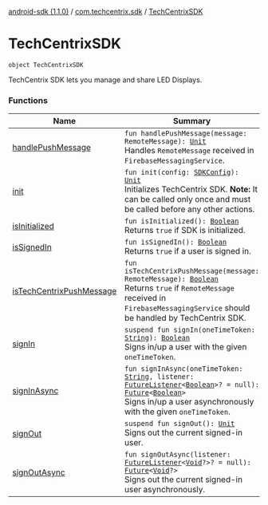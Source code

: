 [android-sdk (1.1.0)](../../index.md) / [com.techcentrix.sdk](../index.md) / [TechCentrixSDK](./index.md)

# TechCentrixSDK

`object TechCentrixSDK`

TechCentrix SDK lets you manage and share LED Displays.

### Functions

| Name | Summary |
|---|---|
| [handlePushMessage](handle-push-message.md) | `fun handlePushMessage(message: RemoteMessage): `[`Unit`](https://kotlinlang.org/api/latest/jvm/stdlib/kotlin/-unit/index.html)<br>Handles `RemoteMessage` received in `FirebaseMessagingService`. |
| [init](init.md) | `fun init(config: `[`SDKConfig`](../-s-d-k-config/index.md)`): `[`Unit`](https://kotlinlang.org/api/latest/jvm/stdlib/kotlin/-unit/index.html)<br>Initializes TechCentrix SDK. **Note:** It can be called only once and must be called before any other actions. |
| [isInitialized](is-initialized.md) | `fun isInitialized(): `[`Boolean`](https://kotlinlang.org/api/latest/jvm/stdlib/kotlin/-boolean/index.html)<br>Returns `true` if SDK is initialized. |
| [isSignedIn](is-signed-in.md) | `fun isSignedIn(): `[`Boolean`](https://kotlinlang.org/api/latest/jvm/stdlib/kotlin/-boolean/index.html)<br>Returns `true` if a user is signed in. |
| [isTechCentrixPushMessage](is-tech-centrix-push-message.md) | `fun isTechCentrixPushMessage(message: RemoteMessage): `[`Boolean`](https://kotlinlang.org/api/latest/jvm/stdlib/kotlin/-boolean/index.html)<br>Returns `true` if `RemoteMessage` received in `FirebaseMessagingService` should be handled by TechCentrix SDK. |
| [signIn](sign-in.md) | `suspend fun signIn(oneTimeToken: `[`String`](https://kotlinlang.org/api/latest/jvm/stdlib/kotlin/-string/index.html)`): `[`Boolean`](https://kotlinlang.org/api/latest/jvm/stdlib/kotlin/-boolean/index.html)<br>Signs in/up a user with the given `oneTimeToken`. |
| [signInAsync](sign-in-async.md) | `fun signInAsync(oneTimeToken: `[`String`](https://kotlinlang.org/api/latest/jvm/stdlib/kotlin/-string/index.html)`, listener: `[`FutureListener`](../../com.techcentrix.sdk.util/-future-listener/index.md)`<`[`Boolean`](https://kotlinlang.org/api/latest/jvm/stdlib/kotlin/-boolean/index.html)`>? = null): `[`Future`](https://developer.android.com/reference/java/util/concurrent/Future.html)`<`[`Boolean`](https://kotlinlang.org/api/latest/jvm/stdlib/kotlin/-boolean/index.html)`>`<br>Signs in/up a user asynchronously with the given `oneTimeToken`. |
| [signOut](sign-out.md) | `suspend fun signOut(): `[`Unit`](https://kotlinlang.org/api/latest/jvm/stdlib/kotlin/-unit/index.html)<br>Signs out the current signed-in user. |
| [signOutAsync](sign-out-async.md) | `fun signOutAsync(listener: `[`FutureListener`](../../com.techcentrix.sdk.util/-future-listener/index.md)`<`[`Void`](https://developer.android.com/reference/java/lang/Void.html)`?>? = null): `[`Future`](https://developer.android.com/reference/java/util/concurrent/Future.html)`<`[`Void`](https://developer.android.com/reference/java/lang/Void.html)`?>`<br>Signs out the current signed-in user asynchronously. |
